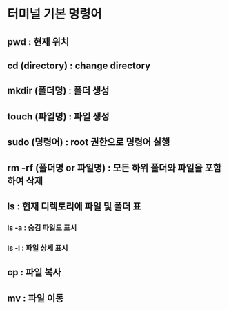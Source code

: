 # 터미널 기본 명령어
## pwd : 현재 위치
## cd (directory) : change directory
## mkdir (폴더명) : 폴더 생성
## touch (파일명) : 파일 생성
## sudo (명령어) : root 권한으로 명령어 실행
## rm -rf (폴더명 or 파일명) : 모든 하위 폴더와 파일을 포함하여 삭제
## ls : 현재 디렉토리에 파일 및 폴더 표
### ls -a : 숨김 파일도 표시
### ls -l : 파일 상세 표시
## cp : 파일 복사
## mv : 파일 이동

